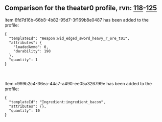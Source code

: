 ## Comparison for the theater0 profile, rvn: [118](https://github.com/PRO100KatYT/FortniteProfileRevisions/tree/main/profiles/theater0/118%20theater0.json)-[125](https://github.com/PRO100KatYT/FortniteProfileRevisions/tree/main/profiles/theater0/125%20theater0.json)

Item 6fd7d16b-66b8-4b82-95d7-3f169b8e0487 has been added to the profile:

```
{
  "templateId": "Weapon:wid_edged_sword_heavy_r_ore_t01",
  "attributes": {
    "loadedAmmo": 0,
    "durability": 190
  },
  "quantity": 1
}
```

<br><br>
Item c999b2c4-36ea-44a7-a490-ee05a326799e has been added to the profile:

```
{
  "templateId": "Ingredient:ingredient_bacon",
  "attributes": {},
  "quantity": 10
}
```

<br><br>
